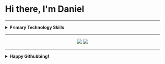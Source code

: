 # Hi there, I'm Daniel

<hr/>

<details>
<summary><b>Primary Technology Skills</b></summary>
  <br/>




<img src="https://img.shields.io/badge/Language-Java-F89917?logo=java&logoColor=ffffff" height="30"><br/>
<img src="https://img.shields.io/badge/Language-Python-3674A6?logo=python&logoColor=ffffff" height="30"><br/>
<img src="https://img.shields.io/badge/Language-Java%20Script-EFD81D?logo=javascript&logoColor=ffffff" height="30"><br/>

<img src="https://img.shields.io/badge/OS-GNU/Linux-FFD133?logo=linux&logoColor=ffffff" height="30"><br/>
<img src="https://img.shields.io/badge/OS-Windows%2010-0083DB?logo=windows&logoColor=ffffff" height="30"><br/>

<img src="https://img.shields.io/badge/Other-Googling-F7F7F7?logo=google&logoColor=ffffff" height="30"><br/>



</details>
<hr/>

<div align="center">
    <img  src='https://github-readme-stats.vercel.app/api?username=kingDaniel2004&count_private=true&show_icons=true&theme=onedark'>
    <img  src='https://github-readme-stats.vercel.app/api/top-langs/?username=kingDaniel2004&langs_count=8&theme=onedark'>
</div>

<hr/>

<details>
    <summary><b>  Happy Githubbing! </b></summary>
<div align="center">
    <img  src='tenor.gif'>
</div>

</details>

